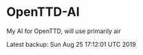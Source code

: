 # OpenTTD-AI
My AI for OpenTTD, will use primarily air

Latest backup: Sun Aug 25 17:12:01 UTC 2019
